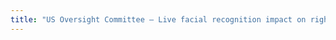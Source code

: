 ```yaml
---
title: "US Oversight Committee – Live facial recognition impact on rights and liberties (22 May 2019)"
---
```




